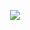 <p align="center">
  <a href="https://skillicons.dev">
    <img src="https://skillicons.dev/icons?i=php,laravel,js,vue,nodejs" />
  </a>
</p>
